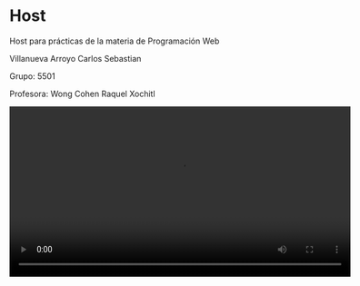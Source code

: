 # Host
<p>Host para prácticas de la materia de Programación Web</p>
<p>Villanueva Arroyo Carlos Sebastian</p>
<p>Grupo: 5501</p>
<p>Profesora: Wong Cohen Raquel Xochitl</p>
<video width="600" controls>
  <source src="https://github.com/user-attachments/assets/63a9b68f-86c8-47f3-ae98-536e47921446" type="video/mp4">
</video>


